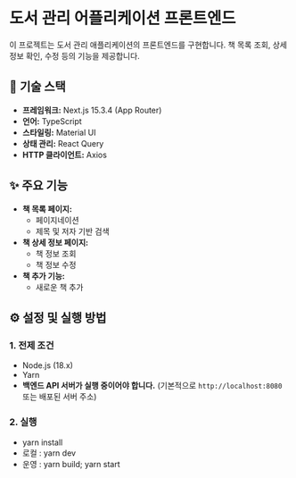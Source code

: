 # 도서 관리 어플리케이션 프론트엔드

이 프로젝트는 도서 관리 애플리케이션의 프론트엔드를 구현합니다. 책 목록 조회, 상세 정보 확인, 수정 등의 기능을 제공합니다.

## 🚀 기술 스택

* **프레임워크:** Next.js 15.3.4 (App Router)
* **언어:** TypeScript
* **스타일링:** Material UI
* **상태 관리:** React Query 
* **HTTP 클라이언트:** Axios

## ✨ 주요 기능

* **책 목록 페이지:**
    * 페이지네이션
    * 제목 및 저자 기반 검색
* **책 상세 정보 페이지:**
    * 책 정보 조회
    * 책 정보 수정
* **책 추가 기능:**
    * 새로운 책 추가 

## ⚙️ 설정 및 실행 방법

### 1. 전제 조건

* Node.js (18.x)
* Yarn
* **백엔드 API 서버가 실행 중이어야 합니다.** (기본적으로 `http://localhost:8080` 또는 배포된 서버 주소)

### 2. 실행

* yarn install
* 로컬 : yarn dev
* 운영 : yarn build; yarn start